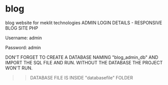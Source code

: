 # blog
blog website for meklit technologies
ADMIN LOGIN DETAILS - RESPONSIVE BLOG SITE PHP

Username: admin

Password: admin


DON'T FORGET TO CREATE A DATABASE NAMING "blog_admin_db" AND IMPORT THE SQL FILE AND RUN.
WITHOUT THE DATABASE THE PROJECT WON'T RUN.

>>DATABASE FILE IS INSIDE "databasefile" FOLDER
